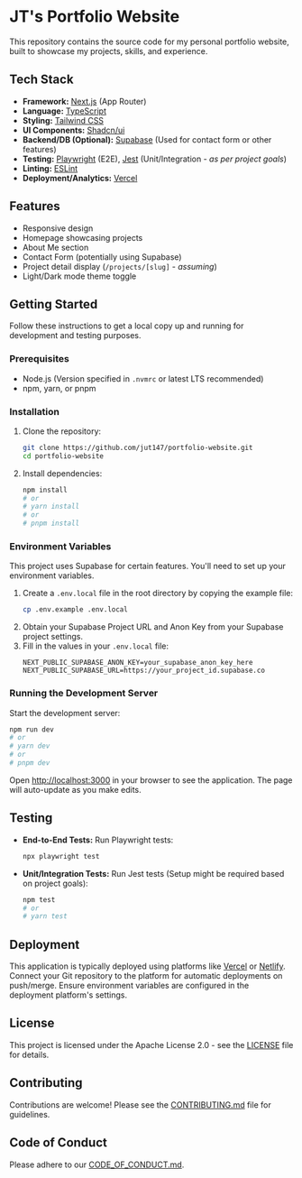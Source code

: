 # JT's Portfolio Website

This repository contains the source code for my personal portfolio website, built to showcase my projects, skills, and experience.

<!-- Optional: Add a link to the live demo once available -->
<!-- [Live Demo](https://your-portfolio-url.com) -->

<!-- Optional: Add a screenshot or GIF here -->
<!-- ![Portfolio Screenshot](./path/to/screenshot.png) -->

## Tech Stack

*   **Framework:** [Next.js](https://nextjs.org/) (App Router)
*   **Language:** [TypeScript](https://www.typescriptlang.org/)
*   **Styling:** [Tailwind CSS](https://tailwindcss.com/)
*   **UI Components:** [Shadcn/ui](https://ui.shadcn.com/)
*   **Backend/DB (Optional):** [Supabase](https://supabase.io/) (Used for contact form or other features)
*   **Testing:** [Playwright](https://playwright.dev/) (E2E), [Jest](https://jestjs.io/) (Unit/Integration - *as per project goals*)
*   **Linting:** [ESLint](https://eslint.org/)
*   **Deployment/Analytics:** [Vercel](https://vercel.com/)

## Features

*   Responsive design
*   Homepage showcasing projects
*   About Me section
*   Contact Form (potentially using Supabase)
*   Project detail display (`/projects/[slug]` - *assuming*)
*   Light/Dark mode theme toggle

## Getting Started

Follow these instructions to get a local copy up and running for development and testing purposes.

### Prerequisites

*   Node.js (Version specified in `.nvmrc` or latest LTS recommended)
*   npm, yarn, or pnpm

### Installation

1.  Clone the repository:
    ```bash
    git clone https://github.com/jut147/portfolio-website.git
    cd portfolio-website
    ```
2.  Install dependencies:
    ```bash
    npm install
    # or
    # yarn install
    # or
    # pnpm install
    ```

### Environment Variables

This project uses Supabase for certain features. You'll need to set up your environment variables.

1.  Create a `.env.local` file in the root directory by copying the example file:
    ```bash
    cp .env.example .env.local
    ```
2.  Obtain your Supabase Project URL and Anon Key from your Supabase project settings.
3.  Fill in the values in your `.env.local` file:
    ```dotenv
    NEXT_PUBLIC_SUPABASE_ANON_KEY=your_supabase_anon_key_here
    NEXT_PUBLIC_SUPABASE_URL=https://your_project_id.supabase.co
    ```

### Running the Development Server

Start the development server:

```bash
npm run dev
# or
# yarn dev
# or
# pnpm dev
```

Open [http://localhost:3000](http://localhost:3000) in your browser to see the application. The page will auto-update as you make edits.

## Testing

*   **End-to-End Tests:** Run Playwright tests:
    ```bash
    npx playwright test
    ```
*   **Unit/Integration Tests:** Run Jest tests (Setup might be required based on project goals):
    ```bash
    npm test
    # or
    # yarn test
    ```

## Deployment

This application is typically deployed using platforms like [Vercel](https://vercel.com/) or [Netlify](https://www.netlify.com/). Connect your Git repository to the platform for automatic deployments on push/merge. Ensure environment variables are configured in the deployment platform's settings.

## License

This project is licensed under the Apache License 2.0 - see the [LICENSE](LICENSE) file for details.

## Contributing

Contributions are welcome! Please see the [CONTRIBUTING.md](CONTRIBUTING.md) file for guidelines.

## Code of Conduct

Please adhere to our [CODE_OF_CONDUCT.md](CODE_OF_CONDUCT.md).

